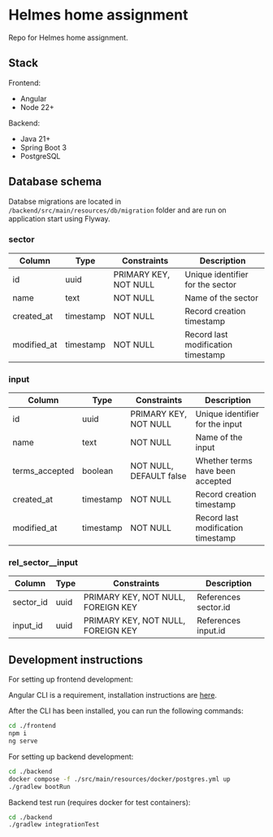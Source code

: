 # Helmes home assignment

Repo for Helmes home assignment.

## Stack

Frontend:

- Angular
- Node 22+

Backend:

- Java 21+
- Spring Boot 3
- PostgreSQL

## Database schema

Databse migrations are located in `/backend/src/main/resources/db/migration` folder
and are run on application start using Flyway.

### sector

| Column      | Type      | Constraints           | Description                        |
| ----------- | --------- | --------------------- | ---------------------------------- |
| id          | uuid      | PRIMARY KEY, NOT NULL | Unique identifier for the sector   |
| name        | text      | NOT NULL              | Name of the sector                 |
| created_at  | timestamp | NOT NULL              | Record creation timestamp          |
| modified_at | timestamp | NOT NULL              | Record last modification timestamp |

### input

| Column         | Type      | Constraints             | Description                        |
| -------------- | --------- | ----------------------- | ---------------------------------- |
| id             | uuid      | PRIMARY KEY, NOT NULL   | Unique identifier for the input    |
| name           | text      | NOT NULL                | Name of the input                  |
| terms_accepted | boolean   | NOT NULL, DEFAULT false | Whether terms have been accepted   |
| created_at     | timestamp | NOT NULL                | Record creation timestamp          |
| modified_at    | timestamp | NOT NULL                | Record last modification timestamp |

### rel_sector\_\_input

| Column    | Type | Constraints                        | Description          |
| --------- | ---- | ---------------------------------- | -------------------- |
| sector_id | uuid | PRIMARY KEY, NOT NULL, FOREIGN KEY | References sector.id |
| input_id  | uuid | PRIMARY KEY, NOT NULL, FOREIGN KEY | References input.id  |

## Development instructions

For setting up frontend development:

Angular CLI is a requirement, installation instructions are [here](https://angular.dev/tools/cli/setup-local).

After the CLI has been installed, you can run the following commands:

```bash
cd ./frontend
npm i
ng serve
```

For setting up backend development:

```bash
cd ./backend
docker compose -f ./src/main/resources/docker/postgres.yml up
./gradlew bootRun
```

Backend test run (requires docker for test containers):

```bash
cd ./backend
./gradlew integrationTest
```
